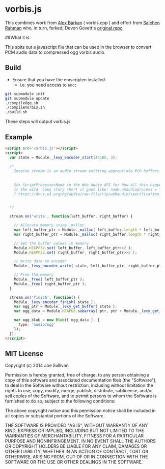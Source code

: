# vorbis.js

This combines work from [Alex Barkan](http://hotcashew.com/2014/02/chrome-audio-api-and-ogg-vorbis/) ( vorbis.cpp ) and effort from  [Salehen Rahman](https://github.com/shovon/libvorbis.js) who, in turn, forked, Devon Govett's [original repo](https://github.com/devongovett/ogg.js)

##What it is

This spits out a javascript file that can be used in the browser to convert PCM audio data to compressed ogg vorbis audio.

## Build

- Ensure that you have the emscripten installed.
  - i.e. you need access to `emcc`

```bash
git submodule init
git submodule update
./compileOgg.sh
./compileVorbis.sh
./build.sh
```

These steps will output vorbis.js

## Example
```html
<script src='vorbis.js'></script>
<script>
  var state = Module._lexy_encoder_start(44100, 3);
  
  /* 
    Imagine stream is an audio stream emitting appropriate PCM buffers.
    
    
    See ScriptProcessorNode in the Web Audio API for how all this happens
    in the wild. Long story short it goes like: node.onaudioprocess = fn
    ( https://dvcs.w3.org/hg/audio/raw-file/tip/webaudio/specification.html )

  
  */

  stream.on('write', function(left_buffer, right_buffer) {

    // Allocate memory using _malloc
    var left_buffer_ptr = Module._malloc( left_buffer.length * left_buffer.BYTES_PER_ELEMENT );
    var right_buffer_ptr = Module._malloc( right_buffer.length * right_buffer.BYTES_PER_ELEMENT );

    // Set the buffer values in memory
    Module.HEAPF32.set( left_buffer, left_buffer_ptr>>2 );
    Module.HEAPF32.set( right_buffer, right_buffer_ptr>>2 );

    // Write data to encoder
    Module._lexy_encoder_write( state, left_buffer_ptr, right_buffer_ptr, buffer_length );

    // Free the memory
    Module._free( left_buffer_ptr );
    Module._free( right_buffer_ptr );
  }

  stream.on('finish', function() {
    Module._lexy_encoder_finish( state );
    var ogg_ptr = Module._lexy_get_buffer( state );
    var ogg_data = Module.HEAPU8.subarray( ptr, ptr + Module._lexy_get_buffer_length( state )

    var ogg_blob = new Blob([ ogg_data ], {
      type: 'audio/ogg'
    });
  });
</script>
```

## MIT License

Copyright (c) 2014 Joe Sullivan

Permission is hereby granted, free of charge, to any person obtaining a copy
of this software and associated documentation files (the "Software"), to deal
in the Software without restriction, including without limitation the rights
to use, copy, modify, merge, publish, distribute, sublicense, and/or sell
copies of the Software, and to permit persons to whom the Software is
furnished to do so, subject to the following conditions:

The above copyright notice and this permission notice shall be included in
all copies or substantial portions of the Software.

THE SOFTWARE IS PROVIDED "AS IS", WITHOUT WARRANTY OF ANY KIND, EXPRESS OR
IMPLIED, INCLUDING BUT NOT LIMITED TO THE WARRANTIES OF MERCHANTABILITY,
FITNESS FOR A PARTICULAR PURPOSE AND NONINFRINGEMENT. IN NO EVENT SHALL THE
AUTHORS OR COPYRIGHT HOLDERS BE LIABLE FOR ANY CLAIM, DAMAGES OR OTHER
LIABILITY, WHETHER IN AN ACTION OF CONTRACT, TORT OR OTHERWISE, ARISING FROM,
OUT OF OR IN CONNECTION WITH THE SOFTWARE OR THE USE OR OTHER DEALINGS IN
THE SOFTWARE.
